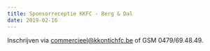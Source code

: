 ```yaml
---
title: Sponsorreceptie KKFC - Berg & Dal
date: 2019-02-16
---
```

<p>Inschrijven via <a href="mailto:commercieel@kkontichfc.be" title="commercieel@kkontichfc.be">commercieel@kkontichfc.be</a> of GSM 0479/69.48.49.</p>